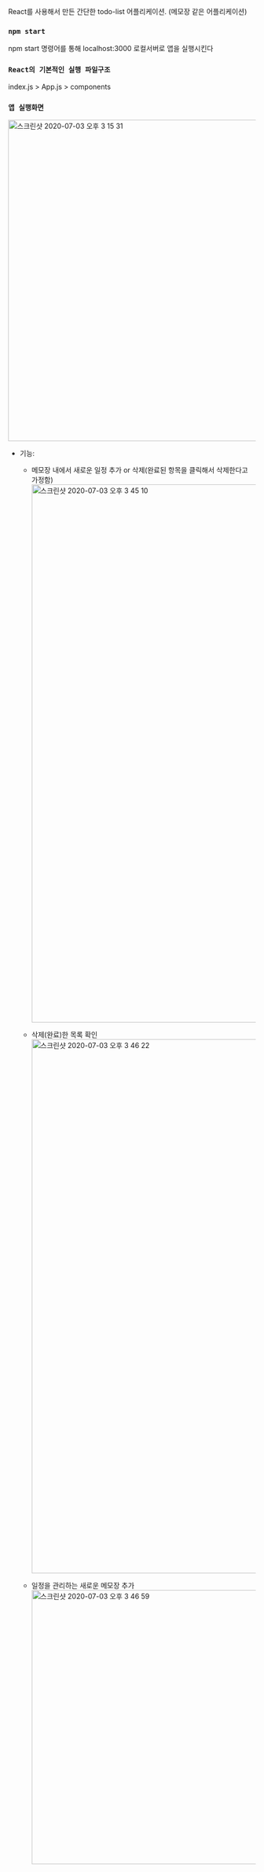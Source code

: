 React를 사용해서 만든 간단한 todo-list 어플리케이션.
(메모장 같은 어플리케이션)

### `npm start`
npm start 명령어를 통해 localhost:3000 로컬서버로 앱을 실행시킨다

### `React의 기본적인 실행 파일구조`
index.js > App.js > components
    

### `앱 실행화면`
<img width="654" alt="스크린샷 2020-07-03 오후 3 15 31" src="https://user-images.githubusercontent.com/46306443/86437727-1076d000-bd40-11ea-9954-45a3f78cc914.png">

- 기능: 
  - 메모장 내에서 새로운 일정 추가 or 삭제(완료된 항목을 클릭해서 삭제한다고 가정함)
    <img width="1095" alt="스크린샷 2020-07-03 오후 3 45 10" src="https://user-images.githubusercontent.com/46306443/86439830-428a3100-bd44-11ea-8891-b5b479d8d372.png">
    
  - 삭제(완료)한 목록 확인
    <img width="1087" alt="스크린샷 2020-07-03 오후 3 46 22" src="https://user-images.githubusercontent.com/46306443/86439866-5afa4b80-bd44-11ea-9450-2dbad836cff4.png">
    
  - 일정을 관리하는 새로운 메모장 추가 
    <img width="558" alt="스크린샷 2020-07-03 오후 3 46 59" src="https://user-images.githubusercontent.com/46306443/86439927-75342980-bd44-11ea-86fa-22b0b860dc2a.png">









